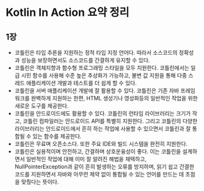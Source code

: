 # Kotlin In Action 요약 정리

## 1장

- 코틀린은 타입 추론을 지원하는 정적 타입 지정 언어다. 따라서 소스코드의 정확성과 성능을 보장하면서도 소스코드를 간결하게 유지할 수 있다.
- 코틀린은 객체지향과 함수형 프로그래밍 스타일을 모두 지원한다. 코틀린에서는 일급 시민 함수를 사용해 수준 높은 추상화가 가능하고, 불변 값 지원을 통해 다중 스레드 애플리케이션 개발과 테스트를 더 쉽게 할 수 있다.
- 코틀린을 서버 애플리케이션 개발에 잘 활용할 수 있다. 코틀린은 기존 자바 프레임워크를 완벽하게 지원하는 한편, HTML 생성기나 영성화등의 일반적인 작업을 위한 새로운 도구를 제공한다.
- 코틀린을 안드로이드에도 활용할 수 있다. 코틀린의 런타임 라이브러리는 크기가 작고, 코틀린 컴파일러는 안드로이드 API를 특별히 지원한다. 그리고 코틀린의 다양한 라이브러리는 안드로이드에서 흔히 하는 작업에 사용할 수 있으면서 코틀린과 잘 통합될 수 있는 함수를 제공한다.
- 코틀린은 무료며 오픈소스다. 또한 주요 IDE와 빌드 시스템을 완전히 지원한다.
- 코틀린은 실용적이며 안전하고, 간결하며 상호운융성이 좋다. 이는 코틀린을 설계하면서 일반적인 작업에 대해 이미 잘 알려진 해법을 채택하고, NullPointerException과 같이 흔히 발생하는 오류를 방지하며, 읽기 쉽고 간결한 코드를 지원하면서 자바와 아무런 제약 없이 통합될 수 있는 언어를 만드는 데 초점을 맞췄다는 뜻이다.

